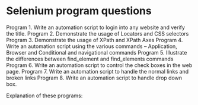 # Selenium program questions

Program 1. Write an automation script to login into any website and verify the title.
Program 2. Demonstrate the usage of Locators and CSS selectors
Program 3. Demonstrate the usage of XPath and XPath Axes
Program 4. Write an automation script using the various commands – Application, Browser and
           Conditional and navigational commands
Program 5. Illustrate the differences between find_element and find_elements commands
Program 6. Write an automation script to control the check boxes in the web page.
Program 7. Write an automation script to handle the normal links and broken links
Program 8. Write an automation script to handle drop down box.

Explanation of these programs:
